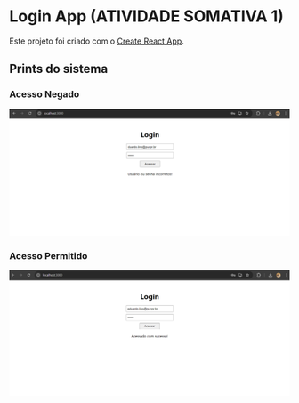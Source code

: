 # Login App (ATIVIDADE SOMATIVA 1)

Este projeto foi criado com o [Create React App](https://github.com/facebook/create-react-app).

## Prints do sistema

### Acesso Negado

![Acesso Negado](public\Negado.png "Acesso Negado")

### Acesso Permitido

![Acesso Permitido](public\Sucesso.png "Acesso Permitido")
